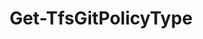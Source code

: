 ﻿---
title: Get-TfsGitPolicyType
breadcrumbs: [ "Git", "Policy" ]
parent: "Git.Policy"
description: "Gets one or more Git branch policies supported by the given team project. "
remarks: 
parameterSets: 
  "_All_": [ Collection, PolicyType, Project ] 
  "__AllParameterSets":  
    PolicyType: 
      type: "object"  
      position: "0"  
    Collection: 
      type: "object"  
    Project: 
      type: "object" 
parameters: 
  - name: "PolicyType" 
    description: "Specifies the display name or ID of the policy type. Wildcards are supported. When omitted, all policy types supported by the given team project are returned. " 
    globbing: false 
    position: 0 
    type: "object" 
    aliases: [ Name ] 
    defaultValue: "*" 
  - name: "Name" 
    description: "Specifies the display name or ID of the policy type. Wildcards are supported. When omitted, all policy types supported by the given team project are returned. This is an alias of the PolicyType parameter." 
    globbing: false 
    position: 0 
    type: "object" 
    aliases: [ Name ] 
    defaultValue: "*" 
  - name: "Project" 
    description: "Specifies the name of the Team Project, its ID (a GUID), or a Microsoft.TeamFoundation.Core.WebApi.TeamProject object to connect to. When omitted, it defaults to the connection set by Connect-TfsTeamProject (if any). For more details, see the Get-TfsTeamProject cmdlet. " 
    globbing: false 
    pipelineInput: "true (ByValue)" 
    type: "object" 
  - name: "Collection" 
    description: "Specifies the URL to the Team Project Collection or Azure DevOps Organization to connect to, a TfsTeamProjectCollection object (Windows PowerShell only), or a VssConnection object. You can also connect to an Azure DevOps Services organizations by simply providing its name instead of the full URL. For more details, see the Get-TfsTeamProjectCollection cmdlet. When omitted, it defaults to the connection set by Connect-TfsTeamProjectCollection (if any). " 
    globbing: false 
    type: "object"
inputs: 
  - type: "System.Object" 
    description: "Specifies the name of the Team Project, its ID (a GUID), or a Microsoft.TeamFoundation.Core.WebApi.TeamProject object to connect to. When omitted, it defaults to the connection set by Connect-TfsTeamProject (if any). For more details, see the Get-TfsTeamProject cmdlet. "
outputs: 
  - type: "Microsoft.TeamFoundation.Policy.WebApi.PolicyType" 
    description: 
notes: 
relatedLinks: 
  - text: "Online Version:" 
    uri: "https://tfscmdlets.dev/docs/cmdlets/Git/Policy/Get-TfsGitPolicyType"
aliases: 
examples: 
---
